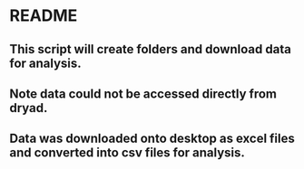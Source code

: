 # README

## This script will create folders and download data for analysis.

## Note data could not be accessed directly from dryad.
## Data was downloaded onto desktop as excel files and converted into csv files for analysis.

